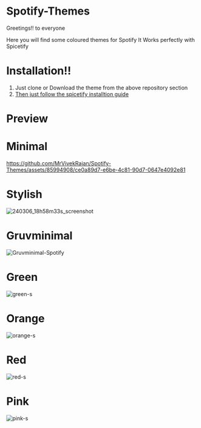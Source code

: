 # Spotify-Themes
Greetings!! to everyone

Here you will find some coloured themes for Spotify
It Works perfectly with Spicetify

# Installation!!
1. Just clone or Download the theme from the above repository section
2. [Then just follow the spicetify installtion guide](https://spicetify.app/docs/getting-started/)

# Preview

# Minimal 
https://github.com/MrVivekRajan/Spotify-Themes/assets/85994908/ce0a89d7-e6be-4c81-90d7-0647e4092e81

# Stylish
![240306_18h58m33s_screenshot](https://github.com/MrVivekRajan/Hypr-Dots/assets/85994908/36fdda9c-bccc-4a4e-9a68-1cc3f182dd47)

# Gruvminimal
![Gruvminimal-Spotify](https://github.com/MrVivekRajan/Discord-Themes/assets/85994908/b514d56a-e312-4753-a6d9-307b09b2c48b)

# Green
![green-s](https://github.com/developer-vivek/Spotify-Themes/assets/85994908/1c861bea-b063-4fc4-a545-61dee52bc097)

# Orange
![orange-s](https://github.com/developer-vivek/Spotify-Themes/assets/85994908/b22ac97b-b086-4025-a711-1d448447e112)

# Red
![red-s](https://github.com/developer-vivek/Spotify-Themes/assets/85994908/5837999f-72f0-47c1-8324-8bc236574649)

# Pink
![pink-s](https://github.com/developer-vivek/Spotify-Themes/assets/85994908/3f75a1d1-85bd-41ca-989c-f34d55e05598)

